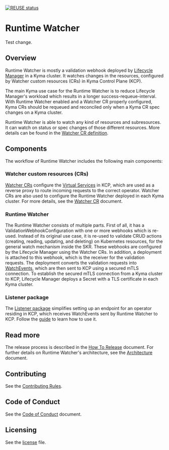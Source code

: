 [![REUSE status](https://api.reuse.software/badge/github.com/kyma-project/runtime-watcher)](https://api.reuse.software/info/github.com/kyma-project/runtime-watcher)

# Runtime Watcher

Test change.

## Overview

Runtime Watcher is mostly a validation webhook deployed by [Lifecycle Manager](https://github.com/kyma-project/lifecycle-manager) in a Kyma cluster. It watches changes in the resources, configured by Watcher custom resources (CRs) in Kyma Control Plane (KCP).

The main Kyma use case for the Runtime Watcher is to reduce Lifecycle Manager's workload which results in a longer success-requeue-interval. With Runtime Watcher enabled and a Watcher CR properly configured, Kyma CRs should be requeued and reconciled only when a Kyma CR spec changes on a Kyma cluster.

Runtime Watcher is able to watch any kind of resources and subresources. It can watch on status or spec changes of those different resources. More details can be found in the [Watcher CR definition](https://github.com/kyma-project/lifecycle-manager/blob/main/api/v1beta2/watcher_types.go).


## Components

The workflow of Runtime Watcher includes the following main components:

### Watcher custom resources (CRs)
[Watcher CRs](https://github.com/kyma-project/lifecycle-manager/blob/main/api/v1beta2/watcher_types.go) configure the [Virtual Services](https://istio.io/latest/docs/reference/config/networking/virtual-service/) in KCP, which are used as a reverse proxy to route incoming requests to the correct operator. Watcher CRs are also used to configure the Runtime Watcher deployed in each Kyma cluster. For more details, see the [Watcher CR](./docs/api.md) document.

### Runtime Watcher
The Runtime Watcher consists of multiple parts. First of all, it has a ValidationWebhookConfiguration with one or more webhooks which is re-used. Instead of its original use case, it is re-used to validate CRUD actions (creating, reading, updating, and deleting) on Kubernetes resources, for the general watch mechanism inside the SKR. These webhooks are configured by the Lifecycle Manager using the Watcher CRs. In addition, a deployment is attached to this webhook, which is the receiver for the validation requests. The deployment converts the validation requests into [WatchEvents](https://github.com/kyma-project/runtime-watcher/blob/de040bddeba1a7875e3a0e626db4634134971022/listener/pkg/types/event.go#L8), which are then sent to KCP using a secured mTLS connection. To establish the secured mTLS connection from a Kyma cluster to KCP, Lifecycle Manager deploys a Secret with a TLS certificate in each Kyma cluster.

### Listener package
The [Listener package](https://github.com/kyma-project/runtime-watcher/tree/main/listener) simplifies setting up an endpoint for an operator residing in KCP, which receives WatchEvents sent by Runtime Watcher to KCP. Follow the [guide](./docs/Listener.md) to learn how to use it.

## Read more

The release process is described in the [How To Release](./docs/how_to_release.md) document.
For further details on Runtime Watcher's architecture, see the [Architecture](./docs/architecture.md) document.

## Contributing

See the [Contributing Rules](CONTRIBUTING.md).

## Code of Conduct

See the [Code of Conduct](CODE_OF_CONDUCT.md) document.

## Licensing

See the [license](./LICENSE) file.
